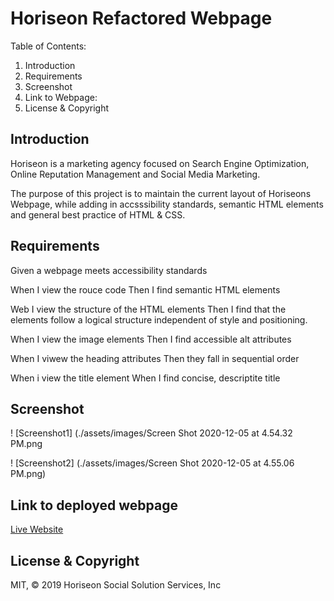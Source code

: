 # Horiseon Refactored Webpage

Table of Contents:
1. Introduction
2. Requirements
3. Screenshot
4. Link to Webpage:
5. License & Copyright

## Introduction

Horiseon is a marketing agency focused on Search Engine Optimization, Online Reputation Management and Social Media Marketing.

The purpose of this project is to maintain the current layout of Horiseons Webpage, while adding in accsssibility standards, semantic HTML elements and general best practice of HTML & CSS.

## Requirements

Given a webpage meets accessibility standards

When I view the rouce code
Then I find semantic HTML elements

Web I view the structure of the HTML elements
Then I find that the elements follow a logical structure independent of style and positioning.

When I view the image elements
Then I find accessible alt attributes

When I viwew the heading attributes
Then they fall in sequential order

When i view the title element
When I find concise, descriptite title

## Screenshot

! [Screenshot1] (./assets/images/Screen Shot 2020-12-05 at 4.54.32 PM.png

! [Screenshot2] (./assets/images/Screen Shot 2020-12-05 at 4.55.06 PM.png)

## Link to deployed webpage

[Live Website](https://rajendra-dhanraj.github.io/urban-octo-telegram-main/)

## License & Copyright

MIT, © 2019 Horiseon Social Solution Services, Inc
